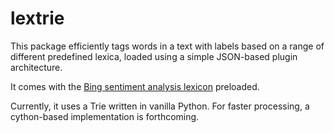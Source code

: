 # lextrie

This package efficiently tags words in a text with labels based on 
a range of different predefined lexica, loaded using a simple
JSON-based plugin architecture. 

It comes with the [Bing sentiment analysis lexicon][bing] preloaded.

Currently, it uses a Trie written in vanilla Python. For faster
processing, a cython-based implementation is forthcoming.

[bing]: https://www.cs.uic.edu/~liub/FBS/sentiment-analysis.html
